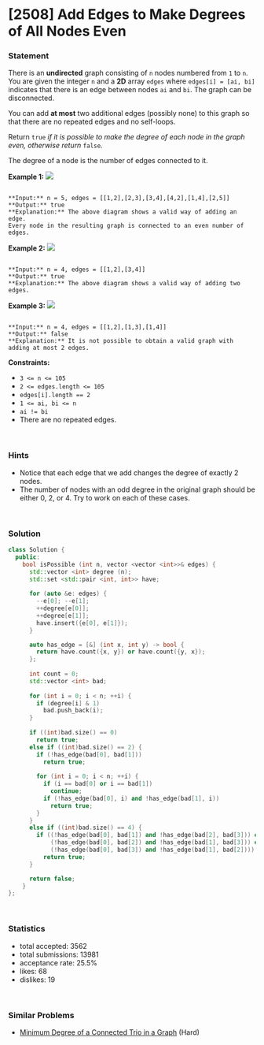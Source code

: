 # [2508] Add Edges to Make Degrees of All Nodes Even



### Statement

There is an **undirected** graph consisting of `n` nodes numbered from `1` to `n`. You are given the integer `n` and a **2D** array `edges` where `edges[i] = [ai, bi]` indicates that there is an edge between nodes `ai` and `bi`. The graph can be disconnected.

You can add **at most** two additional edges (possibly none) to this graph so that there are no repeated edges and no self-loops.

Return `true` *if it is possible to make the degree of each node in the graph even, otherwise return* `false`*.*

The degree of a node is the number of edges connected to it.


**Example 1:**
![](https://assets.leetcode.com/uploads/2022/10/26/agraphdrawio.png)

```

**Input:** n = 5, edges = [[1,2],[2,3],[3,4],[4,2],[1,4],[2,5]]
**Output:** true
**Explanation:** The above diagram shows a valid way of adding an edge.
Every node in the resulting graph is connected to an even number of edges.

```

**Example 2:**
![](https://assets.leetcode.com/uploads/2022/10/26/aagraphdrawio.png)

```

**Input:** n = 4, edges = [[1,2],[3,4]]
**Output:** true
**Explanation:** The above diagram shows a valid way of adding two edges.
```

**Example 3:**
![](https://assets.leetcode.com/uploads/2022/10/26/aaagraphdrawio.png)

```

**Input:** n = 4, edges = [[1,2],[1,3],[1,4]]
**Output:** false
**Explanation:** It is not possible to obtain a valid graph with adding at most 2 edges.
```

**Constraints:**
* `3 <= n <= 105`
* `2 <= edges.length <= 105`
* `edges[i].length == 2`
* `1 <= ai, bi <= n`
* `ai != bi`
* There are no repeated edges.


<br>

### Hints

- Notice that each edge that we add changes the degree of exactly 2 nodes.
- The number of nodes with an odd degree in the original graph should be either 0, 2, or 4. Try to work on each of these cases.

<br>

### Solution

```cpp
class Solution {
  public:
    bool isPossible (int n, vector <vector <int>>& edges) {
      std::vector <int> degree (n);
      std::set <std::pair <int, int>> have;
      
      for (auto &e: edges) {
        --e[0]; --e[1];
        ++degree[e[0]];
        ++degree[e[1]];
        have.insert({e[0], e[1]});
      }

      auto has_edge = [&] (int x, int y) -> bool {
        return have.count({x, y}) or have.count({y, x});
      };
      
      int count = 0;
      std::vector <int> bad;
      
      for (int i = 0; i < n; ++i) {
        if (degree[i] & 1)
          bad.push_back(i);
      }
      
      if ((int)bad.size() == 0)
        return true;
      else if ((int)bad.size() == 2) {
        if (!has_edge(bad[0], bad[1]))
          return true;
        
        for (int i = 0; i < n; ++i) {
          if (i == bad[0] or i == bad[1])
            continue;
          if (!has_edge(bad[0], i) and !has_edge(bad[1], i))
            return true;
        }
      }
      else if ((int)bad.size() == 4) {
        if ((!has_edge(bad[0], bad[1]) and !has_edge(bad[2], bad[3])) or
            (!has_edge(bad[0], bad[2]) and !has_edge(bad[1], bad[3])) or
            (!has_edge(bad[0], bad[3]) and !has_edge(bad[1], bad[2])))
          return true;
      }

      return false;
    }
};
```

<br>

### Statistics

- total accepted: 3562
- total submissions: 13981
- acceptance rate: 25.5%
- likes: 68
- dislikes: 19

<br>

### Similar Problems

- [Minimum Degree of a Connected Trio in a Graph](https://leetcode.com/problems/minimum-degree-of-a-connected-trio-in-a-graph) (Hard)
